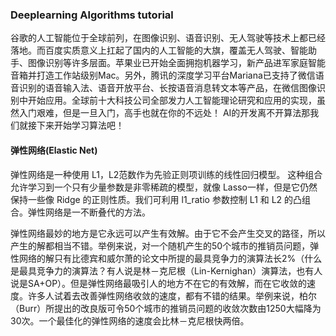 ### Deeplearning Algorithms tutorial
谷歌的人工智能位于全球前列，在图像识别、语音识别、无人驾驶等技术上都已经落地。而百度实质意义上扛起了国内的人工智能的大旗，覆盖无人驾驶、智能助手、图像识别等许多层面。苹果业已开始全面拥抱机器学习，新产品进军家庭智能音箱并打造工作站级别Mac。另外，腾讯的深度学习平台Mariana已支持了微信语音识别的语音输入法、语音开放平台、长按语音消息转文本等产品，在微信图像识别中开始应用。全球前十大科技公司全部发力人工智能理论研究和应用的实现，虽然入门艰难，但是一旦入门，高手也就在你的不远处！
AI的开发离不开算法那我们就接下来开始学习算法吧！


#### 弹性网络(Elastic Net)

弹性网络是一种使用 L1，L2范数作为先验正则项训练的线性回归模型。 这种组合允许学习到一个只有少量参数是非零稀疏的模型，就像 Lasso一样，但是它仍然保持一些像 Ridge 的正则性质。我们可利用 l1_ratio 参数控制 L1 和 L2 的凸组合。弹性网络是一不断叠代的方法。

弹性网络最妙的地方是它永远可以产生有效解。由于它不会产生交叉的路径，所以产生的解都相当不错。举例来说，对一个随机产生的50个城市的推销员问题，弹性网络的解只有比德宾和威尔萧的论文中所提的最具竞争力的演算法长2%（什么是最具竞争力的演算法？有人说是林－克尼根（Lin-Kernighan）演算法，也有人说是SA+OP）。但是弹性网络最吸引人的地方不在它的有效解，而在它收敛的速度。许多人试着去改善弹性网络收敛的速度，都有不错的结果。举例来说，柏尔（Burr）所提出的改良版可令50个城市的推销员问题的收敛次数由1250大幅降为30次。一个最佳化的弹性网络的速度会比林－克尼根快两倍。

